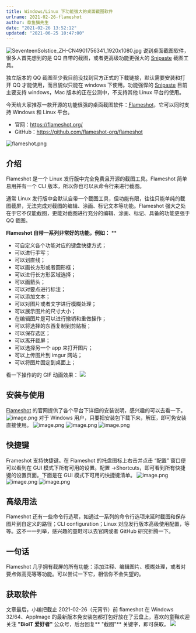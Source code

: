 ```yaml
---
title: Windows/Linux 下功能强大的桌面截图软件
urlname: 2021-02-26-flameshot
author: 章鱼猫先生
date: "2021-02-26 13:52:12"
updated: "2021-06-25 10:47:00"
---
```


![SeventeenSolstice_ZH-CN4901756341_1920x1080.jpg](https://shub-1251708715.cos.ap-guangzhou.myqcloud.com/elog-cookbook-img/FoeC6XEfbiPhkCNcLhbfNxxTH1Sq.jpeg)
说到桌面截图软件，很多人首先想到的是 QQ 自带的截图，或者更高级功能更强大的 [Snipaste](https://zh.snipaste.com/index.html) 截图工具。

独立版本的 QQ 截图至少我目前没找到官方正式的下载链接，默认需要安装和打开 QQ 才能使用，而且貌似只能在 windows 下使用。功能强悍的 [Snipaste](https://zh.snipaste.com/index.html) 目前主要支持 windows，Mac 版本的正在公测中，不支持其他 Linux 平台的使用。

今天给大家推荐一款开源的功能很强的桌面截图软件：[Flameshot](https://flameshot.org/)，它可以同时支持 Windows 和 Linux 平台。

- 官网：<https://flameshot.org/>
- GitHub：<https://github.com/flameshot-org/flameshot>

![flameshot.png](https://shub-1251708715.cos.ap-guangzhou.myqcloud.com/elog-cookbook-img/Fgt4g16Y5EfpRv7yeDJG9f_XyZxB.png)

## 介绍

Flameshot 是一个 Linux 发行版中完全免费且开源的截图工具。Flameshot 简单易用并有一个 CLI 版本，所以你也可以从命令行来进行截图。

通常 Linux 发行版中会默认自带一个截图工具，但功能有限，往往只能单纯的截图截屏，无法完成对截图的编辑、涂画、标记文本等功能。Flameshot 强大之处在于它不仅能截图，更能对截图进行充分的编辑、涂画、标记、具备的功能更强于 QQ 截图。

**Flameshot 自带一系列非常好的功能，例如：**
\*\*

- 可自定义各个功能对应的键盘快捷方式；
- 可以进行手写；
- 可以划直线；
- 可以画长方形或者圆形框；
- 可以进行长方形区域选择；
- 可以画箭头；
- 可以对要点进行标注；
- 可以添加文本；
- 可以对图片或者文字进行模糊处理；
- 可以展示图片的尺寸大小；
- 在编辑图片是可以进行撤销和重做操作；
- 可以将选择的东西复制到剪贴板；
- 可以保存选区；
- 可以离开截屏；
- 可以选择另一个 app 来打开图片；
- 可以上传图片到 imgur 网站；
- 可以将图片固定到桌面上；

看一下操作的的 GIF 动画效果：
![](https://shub-1251708715.cos.ap-guangzhou.myqcloud.com/elog-cookbook-img/Foic6dCPtIAi9EPi4HAqz8t3RL5a.gif)

## 安装与使用

[Flameshot](https://flameshot.org/) 的官网提供了各个平台下详细的安装说明，感兴趣的可以去看一下。
![image.png](https://shub-1251708715.cos.ap-guangzhou.myqcloud.com/elog-cookbook-img/FlexH89LMt__CyXH6CXHN9Sh6stW.png)
对于 Windows 用户，只要把安装包下载下来，解压，即可免安装直接使用。
![image.png](https://shub-1251708715.cos.ap-guangzhou.myqcloud.com/elog-cookbook-img/Fq8Iu77GUYvXOenLJTbnJkv72_sw.png)
![image.png](https://shub-1251708715.cos.ap-guangzhou.myqcloud.com/elog-cookbook-img/Fii_zW_FFeCAwxbRGwdy93DoYYom.png)
![image.png](https://shub-1251708715.cos.ap-guangzhou.myqcloud.com/elog-cookbook-img/FrV8O0TUjxSY5pSt02clItBwP2qb.png)

## 快捷键

Frameshot 支持快捷键。在 Flameshot 的托盘图标上右击并点击 “配置” 窗口便可以看到在 GUI 模式下所有可用的设置。配置 →Shortcuts，即可看到所有快捷键的设置页面。下面是在 GUI 模式下可用的快捷键清单。
![image.png](https://shub-1251708715.cos.ap-guangzhou.myqcloud.com/elog-cookbook-img/FsrS8xsEgOk8h5_ez5bpqjYr9wMh.png)
![image.png](https://shub-1251708715.cos.ap-guangzhou.myqcloud.com/elog-cookbook-img/FpXUjZk1GAlTR-gwUGtzp790WGeh.png)
![image.png](https://shub-1251708715.cos.ap-guangzhou.myqcloud.com/elog-cookbook-img/Fn-AAK8ffo1BsM3F25XU1lLctNwq.png)

## 高级用法

Flameshot 还有一些命令行选项，如通过一系列的命令行选项来延时截图和保存图片到自定义的路径；CLI configuration；Linux 对应发行版本高级使用配置，等等。这不一一列举，感兴趣的童鞋可以去官网或者 GitHub 研究折腾一下。

## 一句话

Flameshot 几乎拥有截屏的所有功能：添加注释、编辑图片、模糊处理，或者对要点做高亮等等功能。可以尝试一下它，相信你不会失望的。

## 获取软件

文章最后，小编把截止 2021-02-26（元宵节）前 flameshot 在 Windows 32/64、AppImage 的最新版本免安装包都打包好放在了云盘上，喜欢的童鞋欢迎关注 **"BioIT 爱好者"** 公众号，后台回复\*\* "截图"\*\* 关键字，即可获取。
![](https://shub-1251708715.cos.ap-guangzhou.myqcloud.com/elog-cookbook-img/Fmv1rwSShbT0qC6EAXj_ImLTuQrz.png)
